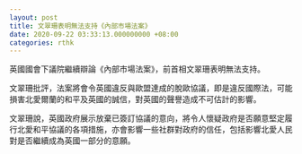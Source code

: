 ```yaml
---
layout: post
title: 文翠珊表明無法支持《內部市場法案》
date: 2020-09-22 03:33:13.000000000 +08:00
categories: rthk
---
```


英國國會下議院繼續辯論《內部市場法案》，前首相文翠珊表明無法支持。

文翠珊批評，法案將會令英國違反與歐盟達成的脫歐協議，即是違反國際法，可能損害北愛爾蘭的和平及英國的誠信，對英國的聲譽造成不可估計的影響。

文翠珊說，英國政府展示放棄已簽訂協議的意向，將令人懷疑政府是否願意堅定履行北愛和平協議的各項措施，亦會影響一些社群對政府的信任，包括影響北愛人民對是否繼續成為英國一部分的意願。

